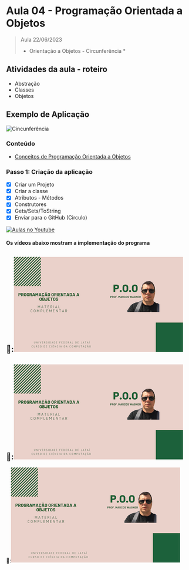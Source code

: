 # Aula 04 - Programação Orientada a Objetos

> Aula 22/06/2023
> 
>  * Orientação a Objetos - Circunferência *

## Atividades da aula - roteiro
- Abstração
- Classes
- Objetos

## Exemplo de Aplicação 
![Cincunferência](https://user-images.githubusercontent.com/81576640/138138846-9cc4ae6e-84ad-4d4f-bea7-0a6451e22dd3.png)


### Conteúdo
- [Conceitos de Programação Orientada a Objetos](Conteudo_POO.pdf)


### Passo 1: Criação da aplicação
- [x]  Criar um Projeto
- [x]  Criar a classe 
- [x]  Atributos - Métodos
- [x]  Construtores
- [x]  Gets/Sets/ToString
- [x]  Enviar para o GitHub (Circulo) 

[![Aulas no Youtube](https://github.com/marcoswagner-commits/gestao_obras_aula_daw/blob/cb3e2ea9547f9ddc831277f07919c3e78451eb92/yt-icon.png)](https://www.youtube.com/channel/UCfO-aJxKLqau0TnL0AfNAvA)

####  Os vídeos abaixo mostram a implementação do programa

🥇:[![material complementar aula04](Capa_Videos_POO.png)](https://youtu.be/dpzXPxO98QU)
-
🥈:[![material complementar aula04](Capa_Videos_POO.png)](https://youtu.be/WKDO0SiU79Q)
-
🥉:[![material complementar aula04](Capa_Videos_POO.png)](https://youtu.be/hzQx4ig8HMU)

